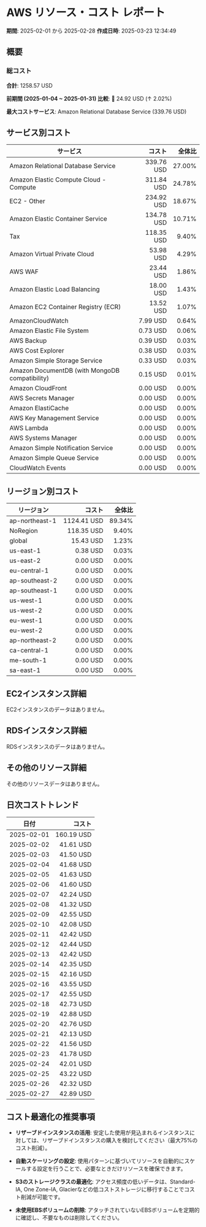 # AWS リソース・コスト レポート

**期間**: 2025-02-01 から 2025-02-28
**作成日時**: 2025-03-23 12:34:49


## 概要

### 総コスト

**合計**: 1258.57 USD

**前期間 (2025-01-04 ~ 2025-01-31) 比較**: 🔴 24.92 USD (↑ 2.02%)

**最大コストサービス**: Amazon Relational Database Service (339.76 USD)


## サービス別コスト

| サービス | コスト | 全体比 |
| --- | ---: | ---: |
| Amazon Relational Database Service | 339.76 USD | 27.00% |
| Amazon Elastic Compute Cloud - Compute | 311.84 USD | 24.78% |
| EC2 - Other | 234.92 USD | 18.67% |
| Amazon Elastic Container Service | 134.78 USD | 10.71% |
| Tax | 118.35 USD | 9.40% |
| Amazon Virtual Private Cloud | 53.98 USD | 4.29% |
| AWS WAF | 23.44 USD | 1.86% |
| Amazon Elastic Load Balancing | 18.00 USD | 1.43% |
| Amazon EC2 Container Registry (ECR) | 13.52 USD | 1.07% |
| AmazonCloudWatch | 7.99 USD | 0.64% |
| Amazon Elastic File System | 0.73 USD | 0.06% |
| AWS Backup | 0.39 USD | 0.03% |
| AWS Cost Explorer | 0.38 USD | 0.03% |
| Amazon Simple Storage Service | 0.33 USD | 0.03% |
| Amazon DocumentDB (with MongoDB compatibility) | 0.15 USD | 0.01% |
| Amazon CloudFront | 0.00 USD | 0.00% |
| AWS Secrets Manager | 0.00 USD | 0.00% |
| Amazon ElastiCache | 0.00 USD | 0.00% |
| AWS Key Management Service | 0.00 USD | 0.00% |
| AWS Lambda | 0.00 USD | 0.00% |
| AWS Systems Manager | 0.00 USD | 0.00% |
| Amazon Simple Notification Service | 0.00 USD | 0.00% |
| Amazon Simple Queue Service | 0.00 USD | 0.00% |
| CloudWatch Events | 0.00 USD | 0.00% |


## リージョン別コスト

| リージョン | コスト | 全体比 |
| --- | ---: | ---: |
| ap-northeast-1 | 1124.41 USD | 89.34% |
| NoRegion | 118.35 USD | 9.40% |
| global | 15.43 USD | 1.23% |
| us-east-1 | 0.38 USD | 0.03% |
| us-east-2 | 0.00 USD | 0.00% |
| eu-central-1 | 0.00 USD | 0.00% |
| ap-southeast-2 | 0.00 USD | 0.00% |
| ap-southeast-1 | 0.00 USD | 0.00% |
| us-west-1 | 0.00 USD | 0.00% |
| us-west-2 | 0.00 USD | 0.00% |
| eu-west-1 | 0.00 USD | 0.00% |
| eu-west-2 | 0.00 USD | 0.00% |
| ap-northeast-2 | 0.00 USD | 0.00% |
| ca-central-1 | 0.00 USD | 0.00% |
| me-south-1 | 0.00 USD | 0.00% |
| sa-east-1 | 0.00 USD | 0.00% |


## EC2インスタンス詳細

EC2インスタンスのデータはありません。

## RDSインスタンス詳細

RDSインスタンスのデータはありません。

## その他のリソース詳細

その他のリソースデータはありません。

## 日次コストトレンド

| 日付 | コスト |
| --- | ---: |
| 2025-02-01 | 160.19 USD |
| 2025-02-02 | 41.61 USD |
| 2025-02-03 | 41.50 USD |
| 2025-02-04 | 41.68 USD |
| 2025-02-05 | 41.63 USD |
| 2025-02-06 | 41.60 USD |
| 2025-02-07 | 42.24 USD |
| 2025-02-08 | 41.32 USD |
| 2025-02-09 | 42.55 USD |
| 2025-02-10 | 42.08 USD |
| 2025-02-11 | 42.42 USD |
| 2025-02-12 | 42.44 USD |
| 2025-02-13 | 42.42 USD |
| 2025-02-14 | 42.35 USD |
| 2025-02-15 | 42.16 USD |
| 2025-02-16 | 43.55 USD |
| 2025-02-17 | 42.55 USD |
| 2025-02-18 | 42.73 USD |
| 2025-02-19 | 42.88 USD |
| 2025-02-20 | 42.76 USD |
| 2025-02-21 | 42.13 USD |
| 2025-02-22 | 41.56 USD |
| 2025-02-23 | 41.78 USD |
| 2025-02-24 | 42.01 USD |
| 2025-02-25 | 43.22 USD |
| 2025-02-26 | 42.32 USD |
| 2025-02-27 | 42.89 USD |


## コスト最適化の推奨事項

- **リザーブドインスタンスの活用**: 安定した使用が見込まれるインスタンスに対しては、リザーブドインスタンスの購入を検討してください（最大75%のコスト削減）。

- **自動スケーリングの設定**: 使用パターンに基づいてリソースを自動的にスケールする設定を行うことで、必要なときだけリソースを確保できます。

- **S3のストレージクラスの最適化**: アクセス頻度の低いデータは、Standard-IA, One Zone-IA, Glacierなどの低コストストレージに移行することでコスト削減が可能です。

- **未使用EBSボリュームの削除**: アタッチされていないEBSボリュームを定期的に確認し、不要なものは削除してください。